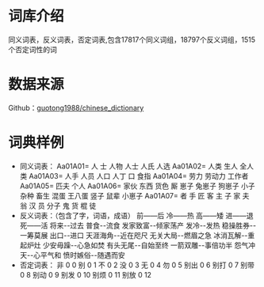 # 词库介绍

同义词表，反义词表，否定词表,包含17817个同义词组，18797个反义词组，1515个否定词性的词

# 数据来源
Github：[guotong1988/chinese_dictionary](https://github.com/guotong1988/chinese_dictionary)

# 词典样例

* 同义词表：
 Aa01A01= 人 士 人物 人士 人氏 人选
Aa01A02= 人类 生人 全人类
Aa01A03= 人手 人员 人口 人丁 口 食指
Aa01A04= 劳力 劳动力 工作者
Aa01A05= 匹夫 个人
Aa01A06= 家伙 东西 货色 厮 崽子 兔崽子 狗崽子 小子 杂种 畜生 混蛋 王八蛋 竖子 鼠辈 小崽子
Aa01A07= 者 手 匠 客 主 子 家 夫 翁 汉 员 分子 鬼 货 棍 徒
* 反义词表：（包含了字，词语，成语）
前——后
冷——热
高——矮
进——退
死——活
将来--过去
普食--流食
发家致富--倾家荡产
发冷--发热
稳操胜券--一筹莫展
出口--进口
天涯海角--近在咫尺
无关大局--燃眉之急
冰消瓦解--重起炉灶
少安毋躁--心急如焚
有头无尾--自始至终
一箭双雕--事倍功半
怨气冲天--心平气和
愤时嫉俗--随遇而安
* 否定词表：
非	0	0
别	0	1
不	0	2
没	0	3
无	0	4
勿	0	5
别出	0	6
别打	0	7
别带	0	8
别动	0	9
别发	0	10
别烦	0	11
别放	0	12